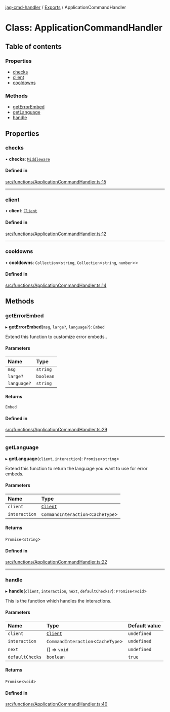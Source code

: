 [jag-cmd-handler](../README.md) / [Exports](../modules.md) / ApplicationCommandHandler

# Class: ApplicationCommandHandler

## Table of contents

### Properties

- [checks](ApplicationCommandHandler.md#checks)
- [client](ApplicationCommandHandler.md#client)
- [cooldowns](ApplicationCommandHandler.md#cooldowns)

### Methods

- [getErrorEmbed](ApplicationCommandHandler.md#geterrorembed)
- [getLanguage](ApplicationCommandHandler.md#getlanguage)
- [handle](ApplicationCommandHandler.md#handle)

## Properties

### checks

• **checks**: [`Middleware`](Middleware.md)

#### Defined in

[src/functions/ApplicationCommandHandler.ts:15](https://github.com/JAGUARAVI/JagCmdHandler/blob/76c0a4e/src/functions/ApplicationCommandHandler.ts#L15)

___

### client

• **client**: [`Client`](Client.md)

#### Defined in

[src/functions/ApplicationCommandHandler.ts:12](https://github.com/JAGUARAVI/JagCmdHandler/blob/76c0a4e/src/functions/ApplicationCommandHandler.ts#L12)

___

### cooldowns

• **cooldowns**: `Collection`<`string`, `Collection`<`string`, `number`\>\>

#### Defined in

[src/functions/ApplicationCommandHandler.ts:14](https://github.com/JAGUARAVI/JagCmdHandler/blob/76c0a4e/src/functions/ApplicationCommandHandler.ts#L14)

## Methods

### getErrorEmbed

▸ **getErrorEmbed**(`msg`, `large?`, `language?`): `Embed`

Extend this function to customize error embeds..

#### Parameters

| Name | Type |
| :------ | :------ |
| `msg` | `string` |
| `large?` | `boolean` |
| `language?` | `string` |

#### Returns

`Embed`

#### Defined in

[src/functions/ApplicationCommandHandler.ts:29](https://github.com/JAGUARAVI/JagCmdHandler/blob/76c0a4e/src/functions/ApplicationCommandHandler.ts#L29)

___

### getLanguage

▸ **getLanguage**(`client`, `interaction`): `Promise`<`string`\>

Extend this function to return the language you want to use for error embeds.

#### Parameters

| Name | Type |
| :------ | :------ |
| `client` | [`Client`](Client.md) |
| `interaction` | `CommandInteraction`<`CacheType`\> |

#### Returns

`Promise`<`string`\>

#### Defined in

[src/functions/ApplicationCommandHandler.ts:22](https://github.com/JAGUARAVI/JagCmdHandler/blob/76c0a4e/src/functions/ApplicationCommandHandler.ts#L22)

___

### handle

▸ **handle**(`client`, `interaction`, `next`, `defaultChecks?`): `Promise`<`void`\>

This is the function which handles the interactions.

#### Parameters

| Name | Type | Default value |
| :------ | :------ | :------ |
| `client` | [`Client`](Client.md) | `undefined` |
| `interaction` | `CommandInteraction`<`CacheType`\> | `undefined` |
| `next` | () => `void` | `undefined` |
| `defaultChecks` | `boolean` | `true` |

#### Returns

`Promise`<`void`\>

#### Defined in

[src/functions/ApplicationCommandHandler.ts:40](https://github.com/JAGUARAVI/JagCmdHandler/blob/76c0a4e/src/functions/ApplicationCommandHandler.ts#L40)
